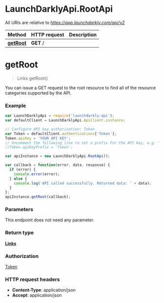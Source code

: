 # LaunchDarklyApi.RootApi

All URIs are relative to *https://app.launchdarkly.com/api/v2*

Method | HTTP request | Description
------------- | ------------- | -------------
[**getRoot**](RootApi.md#getRoot) | **GET** / | 


<a name="getRoot"></a>
# **getRoot**
> Links getRoot()



You can issue a GET request to the root resource to find all of the resource categories supported by the API.

### Example
```javascript
var LaunchDarklyApi = require('launchdarkly-api');
var defaultClient = LaunchDarklyApi.ApiClient.instance;

// Configure API key authorization: Token
var Token = defaultClient.authentications['Token'];
Token.apiKey = 'YOUR API KEY';
// Uncomment the following line to set a prefix for the API key, e.g. "Token" (defaults to null)
//Token.apiKeyPrefix = 'Token';

var apiInstance = new LaunchDarklyApi.RootApi();

var callback = function(error, data, response) {
  if (error) {
    console.error(error);
  } else {
    console.log('API called successfully. Returned data: ' + data);
  }
};
apiInstance.getRoot(callback);
```

### Parameters
This endpoint does not need any parameter.

### Return type

[**Links**](Links.md)

### Authorization

[Token](../README.md#Token)

### HTTP request headers

 - **Content-Type**: application/json
 - **Accept**: application/json

